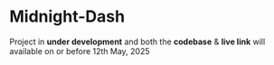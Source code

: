 # Midnight-Dash

Project in **under development** and both the **codebase** & **live link** will available on or before 12th May, 2025
